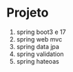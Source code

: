 # Projeto 
1. spring boot3 e 17
2. spring web mvc
3. spring data jpa
4. spring validation
5. spring hateoas
